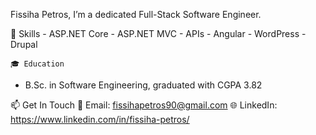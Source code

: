 Fissiha Petros, I’m a dedicated Full-Stack Software Engineer.

🔧 Skills
    - ASP.NET Core
    - ASP.NET MVC
    - APIs
    - Angular
    - WordPress
    - Drupal
    
    🎓 Education
  - B.Sc. in Software Engineering, graduated with CGPA 3.82

📫 Get In Touch
  📧 Email: fissihapetros90@gmail.com
  🌐 LinkedIn: https://www.linkedin.com/in/fissiha-petros/ 
